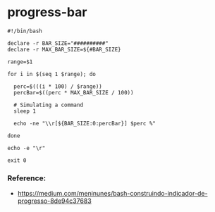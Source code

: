# progress-bar

```
#!/bin/bash

declare -r BAR_SIZE="##########"
declare -r MAX_BAR_SIZE=${#BAR_SIZE}

range=$1

for i in $(seq 1 $range); do

  perc=$(((i * 100) / $range))
  percBar=$((perc * MAX_BAR_SIZE / 100))

  # Simulating a command
  sleep 1

  echo -ne "\\r[${BAR_SIZE:0:percBar}] $perc %"

done

echo -e "\r"

exit 0
```
### Reference:
- https://medium.com/meninunes/bash-construindo-indicador-de-progresso-8de94c37683
